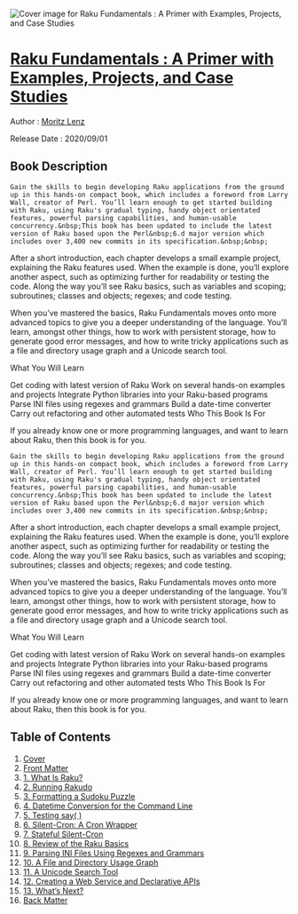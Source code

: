 ![Cover image for Raku Fundamentals : A Primer with Examples, Projects, and Case Studies](https://imgdetail.ebookreading.net/cover/cover/20200920/EB9781484261095.jpg)

[Raku Fundamentals : A Primer with Examples, Projects, and Case Studies](https://ebookreading.net/view/book/Raku+Fundamentals+%3A+A+Primer+with+Examples%2C+Projects%2C+and+Case+Studies-EB9781484261095_1.html "Raku Fundamentals : A Primer with Examples, Projects, and Case Studies")
====================================================================================================================

Author : [Moritz Lenz](https://ebookreading.net/search/author/Moritz+Lenz)

Release Date : 2020/09/01

Book Description
-----------------


    
    Gain the skills to begin developing Raku applications from the ground up in this hands-on compact book, which includes a foreword from Larry Wall, creator of Perl. You’ll learn enough to get started building with Raku, using Raku's gradual typing, handy object orientated features, powerful parsing capabilities, and human-usable concurrency.&nbsp;This book has been updated to include the latest version of Raku based upon the Perl&nbsp;6.d major version which includes over 3,400 new commits in its specification.&nbsp;&nbsp;


After a short introduction, each chapter develops a small example project, explaining the Raku features used. When the example is done, you’ll explore another aspect, such as optimizing further for readability or testing the code.&nbsp;Along the way you’ll see Raku basics, such as variables and scoping; subroutines; classes and objects; regexes; and code testing.&nbsp;&nbsp;

When you’ve mastered the basics,&nbsp;Raku Fundamentals&nbsp;moves onto more advanced topics to give you a deeper understanding of the language. You’ll learn, amongst other things, how to work with persistent storage, how to generate good error messages, and how to write tricky applications such as a file and directory usage graph and a Unicode search tool.&nbsp;

What You Will Learn

Get coding with latest      version of Raku Work on several hands-on      examples and projects  Integrate Python libraries      into your Raku-based programs  Parse INI files using      regexes and grammars Build a date-time      converter&nbsp; Carry out refactoring and      other automated tests Who This Book Is For&nbsp;


If you already know one or more programming languages, and want to learn about Raku, then this book is for you.
  
  

    
    Gain the skills to begin developing Raku applications from the ground up in this hands-on compact book, which includes a foreword from Larry Wall, creator of Perl. You’ll learn enough to get started building with Raku, using Raku's gradual typing, handy object orientated features, powerful parsing capabilities, and human-usable concurrency.&nbsp;This book has been updated to include the latest version of Raku based upon the Perl&nbsp;6.d major version which includes over 3,400 new commits in its specification.&nbsp;&nbsp;


After a short introduction, each chapter develops a small example project, explaining the Raku features used. When the example is done, you’ll explore another aspect, such as optimizing further for readability or testing the code.&nbsp;Along the way you’ll see Raku basics, such as variables and scoping; subroutines; classes and objects; regexes; and code testing.&nbsp;&nbsp;

When you’ve mastered the basics,&nbsp;Raku Fundamentals&nbsp;moves onto more advanced topics to give you a deeper understanding of the language. You’ll learn, amongst other things, how to work with persistent storage, how to generate good error messages, and how to write tricky applications such as a file and directory usage graph and a Unicode search tool.&nbsp;

What You Will Learn

Get coding with latest      version of Raku Work on several hands-on      examples and projects  Integrate Python libraries      into your Raku-based programs  Parse INI files using      regexes and grammars Build a date-time      converter&nbsp; Carry out refactoring and      other automated tests Who This Book Is For&nbsp;


If you already know one or more programming languages, and want to learn about Raku, then this book is for you.
  
  

Table of Contents
-----------------

1. [Cover](https://ebookreading.net/view/book/Raku+Fundamentals+%3A+A+Primer+with+Examples%2C+Projects%2C+and+Case+Studies-EB9781484261095_1.html)
1. [Front Matter](https://ebookreading.net/view/book/Raku+Fundamentals+%3A+A+Primer+with+Examples%2C+Projects%2C+and+Case+Studies-EB9781484261095_2.html)
1. [1.&nbsp;What Is Raku?](https://ebookreading.net/view/book/Raku+Fundamentals+%3A+A+Primer+with+Examples%2C+Projects%2C+and+Case+Studies-EB9781484261095_3.html)
1. [2.&nbsp;Running Rakudo](https://ebookreading.net/view/book/Raku+Fundamentals+%3A+A+Primer+with+Examples%2C+Projects%2C+and+Case+Studies-EB9781484261095_4.html)
1. [3.&nbsp;Formatting a Sudoku Puzzle](https://ebookreading.net/view/book/Raku+Fundamentals+%3A+A+Primer+with+Examples%2C+Projects%2C+and+Case+Studies-EB9781484261095_5.html)
1. [4.&nbsp;Datetime Conversion for the Command Line](https://ebookreading.net/view/book/Raku+Fundamentals+%3A+A+Primer+with+Examples%2C+Projects%2C+and+Case+Studies-EB9781484261095_6.html)
1. [5.&nbsp;Testing say( )](https://ebookreading.net/view/book/Raku+Fundamentals+%3A+A+Primer+with+Examples%2C+Projects%2C+and+Case+Studies-EB9781484261095_7.html)
1. [6.&nbsp;Silent-Cron: A Cron Wrapper](https://ebookreading.net/view/book/Raku+Fundamentals+%3A+A+Primer+with+Examples%2C+Projects%2C+and+Case+Studies-EB9781484261095_8.html)
1. [7.&nbsp;Stateful Silent-Cron](https://ebookreading.net/view/book/Raku+Fundamentals+%3A+A+Primer+with+Examples%2C+Projects%2C+and+Case+Studies-EB9781484261095_9.html)
1. [8.&nbsp;Review of the Raku Basics](https://ebookreading.net/view/book/Raku+Fundamentals+%3A+A+Primer+with+Examples%2C+Projects%2C+and+Case+Studies-EB9781484261095_10.html)
1. [9.&nbsp;Parsing INI Files Using Regexes and Grammars](https://ebookreading.net/view/book/Raku+Fundamentals+%3A+A+Primer+with+Examples%2C+Projects%2C+and+Case+Studies-EB9781484261095_11.html)
1. [10.&nbsp;A File and Directory Usage Graph](https://ebookreading.net/view/book/Raku+Fundamentals+%3A+A+Primer+with+Examples%2C+Projects%2C+and+Case+Studies-EB9781484261095_12.html)
1. [11.&nbsp;A Unicode Search Tool](https://ebookreading.net/view/book/Raku+Fundamentals+%3A+A+Primer+with+Examples%2C+Projects%2C+and+Case+Studies-EB9781484261095_13.html)
1. [12.&nbsp;Creating a Web Service and Declarative APIs](https://ebookreading.net/view/book/Raku+Fundamentals+%3A+A+Primer+with+Examples%2C+Projects%2C+and+Case+Studies-EB9781484261095_14.html)
1. [13.&nbsp;What’s Next?](https://ebookreading.net/view/book/Raku+Fundamentals+%3A+A+Primer+with+Examples%2C+Projects%2C+and+Case+Studies-EB9781484261095_15.html)
1. [Back Matter](https://ebookreading.net/view/book/Raku+Fundamentals+%3A+A+Primer+with+Examples%2C+Projects%2C+and+Case+Studies-EB9781484261095_16.html)
